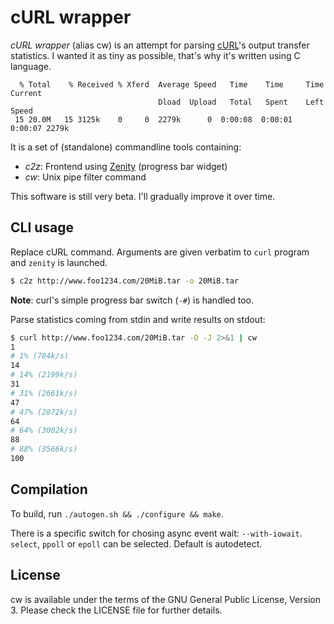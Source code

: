 cURL wrapper
============

*cURL wrapper* (alias cw) is an attempt for parsing [cURL](https://curl.haxx.se/)'s output transfer statistics.
I wanted it as tiny as possible, that's why it's written using C language.

```
  % Total    % Received % Xferd  Average Speed   Time    Time     Time  Current
                                 Dload  Upload   Total   Spent    Left  Speed
 15 20.0M   15 3125k    0     0  2279k      0  0:00:08  0:00:01  0:00:07 2279k
```

It is a set of (standalone) commandline tools containing:
- *c2z*: Frontend using [Zenity](https://wiki.gnome.org/Projects/Zenity) (progress bar widget)
- *cw*: Unix pipe filter command

This software is still very beta. I'll gradually improve it over time.

CLI usage
---------

Replace cURL command. Arguments are given verbatim to `curl` program and `zenity` is launched.

```sh
$ c2z http://www.foo1234.com/20MiB.tar -o 20MiB.tar
```

**Note**: curl's simple progress bar switch (`-#`) is handled too.

Parse statistics coming from stdin and write results on stdout:

```sh
$ curl http://www.foo1234.com/20MiB.tar -O -J 2>&1 | cw
1
# 1% (784k/s)
14
# 14% (2199k/s)
31
# 31% (2661k/s)
47
# 47% (2872k/s)
64
# 64% (3002k/s)
88
# 88% (3566k/s)
100
```

Compilation
-----------

To build, run  `./autogen.sh && ./configure && make`.

There is a specific switch for chosing async event wait: `--with-iowait`.
`select`, `ppoll` or `epoll` can be selected. Default is autodetect.

License
-------

cw is available under the terms of the GNU General Public License, Version 3.
Please check the LICENSE file for further details.
